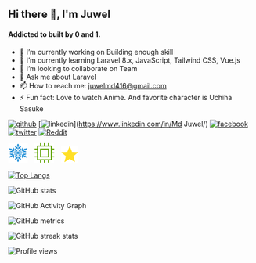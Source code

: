 ## Hi there 👋, I'm Juwel 
#### Addicted to built by 0 and 1.

- 🔭 I’m currently working on Building enough skill  
- 🌱 I’m currently learning Laravel 8.x, JavaScript, Tailwind CSS, Vue.js  
- 👯 I’m looking to collaborate on Team 
- 💬 Ask me about Laravel  
- 📫 How to reach me: juwelmd416@gmail.com 
- ⚡ Fun fact: Love to watch Anime. And favorite character is Uchiha Sasuke  


[<img src='https://cdn.jsdelivr.net/npm/simple-icons@3.0.1/icons/github.svg' alt='github' height='40'>](https://github.com/Juwel-771)  [<img src='https://cdn.jsdelivr.net/npm/simple-icons@3.0.1/icons/linkedin.svg' alt='linkedin' height='40'>](https://www.linkedin.com/in/Md Juwel/)  [<img src='https://cdn.jsdelivr.net/npm/simple-icons@3.0.1/icons/facebook.svg' alt='facebook' height='40'>](https://www.facebook.com/play.juwel)  [<img src='https://cdn.jsdelivr.net/npm/simple-icons@3.0.1/icons/twitter.svg' alt='twitter' height='40'>](https://twitter.com/@Juwel_Ahmed771)  [<img src='https://cdn.jsdelivr.net/npm/simple-icons@3.0.1/icons/reddit.svg' alt='Reddit' height='40'>](https://www.reddit.com/user/JuWeL_771)  

<a href='https://archiveprogram.github.com/'><img src='https://raw.githubusercontent.com/acervenky/animated-github-badges/master/assets/acbadge.gif' width='40' height='40'></a> <a href='https://docs.github.com/en/developers'><img src='https://raw.githubusercontent.com/acervenky/animated-github-badges/master/assets/devbadge.gif' width='40' height='40'></a> <a href='https://stars.github.com/'><img src='https://raw.githubusercontent.com/acervenky/animated-github-badges/master/assets/starbadge.gif' width='35' height='35'></a> 

[![Top Langs](https://github-readme-stats.vercel.app/api/top-langs/?username=Juwel-771)](https://github.com/anuraghazra/github-readme-stats)

![GitHub stats](https://github-readme-stats.vercel.app/api?username=Juwel-771&show_icons=true)  

![GitHub Activity Graph](https://activity-graph.herokuapp.com/graph?username=Juwel-771)  

![GitHub metrics](https://metrics.lecoq.io/Juwel-771)  

![GitHub streak stats](https://github-readme-streak-stats.herokuapp.com/?user=Juwel-771)  

![Profile views](https://gpvc.arturio.dev/Juwel-771)  
